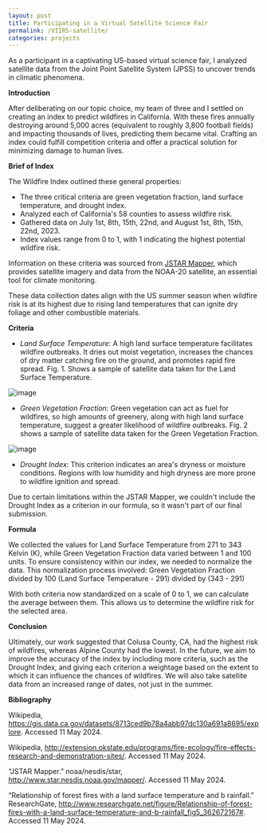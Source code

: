 ```yaml
---
layout: post
title: Participating in a Virtual Satellite Science Fair
permalink: /VIIRS-satellite/
categories: projects
---
```

As a participant in a captivating US-based virtual science fair, I analyzed satellite data from the Joint Point Satellite System (JPSS) to uncover trends in climatic phenomena.

**Introduction**

After deliberating on our topic choice, my team of three and I settled on creating an index to predict wildfires in California. With these fires annually destroying around 5,000 acres (equivalent to roughly 3,800 football fields) and impacting thousands of lives, predicting them became vital. Crafting an index could fulfill competition criteria and offer a practical solution for minimizing damage to human lives.


**Brief of Index**

The Wildfire Index outlined these general properties:

- The three critical criteria are green vegetation fraction, land surface temperature, and drought index.
- Analyzed each of California's 58 counties to assess wildfire risk.
- Gathered data on July 1st, 8th, 15th, 22nd, and August 1st, 8th, 15th, 22nd, 2023.
- Index values range from 0 to 1, with 1 indicating the highest potential wildfire risk.

Information on these criteria was sourced from [JSTAR Mapper](https://www.star.nesdis.noaa.gov/mapper/), which provides satellite imagery and data from the NOAA-20 satellite, an essential tool for climate monitoring.

These data collection dates align with the US summer season when wildfire risk is at its highest due to rising land temperatures that can ignite dry foliage and other combustible materials.


**Criteria**

- _Land Surface Temperature_: A high land surface temperature facilitates wildfire outbreaks. It dries out moist vegetation, increases the chances of dry matter catching fire on the ground, and promotes rapid fire spread. Fig. 1. Shows a sample of satellite data taken for the Land Surface Temperature.

![image](https://github.com/pranoy-mathur/pranoy-mathur.github.io/assets/86551685/bbffa4a5-fee5-4426-8afb-676c573786d3)

- _Green Vegetation Fraction_: Green vegetation can act as fuel for wildfires, so high amounts of greenery, along with high land surface temperature, suggest a greater likelihood of wildfire outbreaks. Fig. 2 shows a sample of satellite data taken for the Green Vegetation Fraction.

![image](https://github.com/pranoy-mathur/pranoy-mathur.github.io/assets/86551685/ebcbcedd-c7e6-4641-aafc-a38a6b4ea09f)

- _Drought Index_: This criterion indicates an area's dryness or moisture conditions. Regions with low humidity and high dryness are more prone to wildfire ignition and spread.

Due to certain limitations within the JSTAR Mapper, we couldn't include the Drought Index as a criterion in our formula, so it wasn't part of our final submission.


**Formula**

We collected the values for Land Surface Temperature from 271 to 343 Kelvin (K), while Green Vegetation Fraction data varied between 1 and 100 units. To ensure consistency within our index, we needed to normalize the data. This normalization process involved:
Green Vegetation Fraction divided by 100
(Land Surface Temperature - 291) divided by (343 - 291)

With both criteria now standardized on a scale of 0 to 1, we can calculate the average between them. This allows us to determine the wildfire risk for the selected area.


**Conclusion**

Ultimately, our work suggested that Colusa County, CA, had the highest risk of wildfires, whereas Alpine County had the lowest. In the future, we aim to improve the accuracy of the index by including more criteria, such as the Drought Index, and giving each criterion a weightage based on the extent to which it can influence the chances of wildfires. We will also take satellite data from an increased range of dates, not just in the summer. 


**Bibliography**

Wikipedia, https://gis.data.ca.gov/datasets/8713ced9b78a4abb97dc130a691a8695/explore. Accessed 11 May 2024.

Wikipedia, http://extension.okstate.edu/programs/fire-ecology/fire-effects-research-and-demonstration-sites/. Accessed 11 May 2024.

“JSTAR Mapper.” noaa/nesdis/star, http://www.star.nesdis.noaa.gov/mapper/. Accessed 11 May 2024.

“Relationship of forest fires with a land surface temperature and b rainfall.” ResearchGate, http://www.researchgate.net/figure/Relationship-of-forest-fires-with-a-land-surface-temperature-and-b-rainfall_fig5_362672167#. Accessed 11 May 2024.
